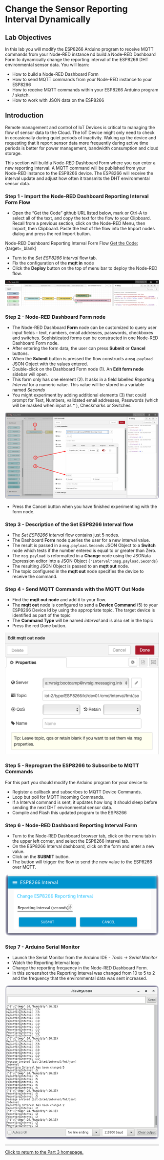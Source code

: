 # Change the Sensor Reporting Interval Dynamically

## Lab Objectives

In this lab you will modify the ESP8266 Arduino program to receive MQTT commands from your Node-RED instance nd build a Node-RED Dashboard Form to dynamically change the reporting interval of the ESP8266 DHT environmental sensor data. You will learn:

- How to build a Node-RED Dashboard Form
- How to send MQTT commands from your Node-RED instance to your ESP8266
- How to receive MQTT commands within your ESP8266 Arduino program / sketch.
- How to work with JSON data on the ESP8266

## Introduction

Remote management and control of IoT Devices is critical to managing the flow of sensor data to the Cloud. The IoT Device might only need to check in occasionally during quiet periods of inactivity. Waking up the device and requesting that it report sensor data more frequently during active time periods is better for power management, bandwidth consumption and cloud storage.

This section will build a Node-RED Dashboard Form where you can enter a new reporting interval. A MQTT command will be published from your Node-RED instance to the ESP8266 device. The ESP8266 will receive the interval update and adjust how often it transmits the DHT environmental sensor data.

### Step 1 - Import the Node-RED Dashboard Reporting Interval Form Flow

- Open the “Get the Code” github URL listed below, mark or Ctrl-A to select all of the text, and copy the text for the flow to your Clipboard. Recall from a previous section, click on the Node-RED Menu, then Import, then Clipboard. Paste the text of the flow into the Import nodes dialog and press the red Import button.

Node-RED Dashboard Reporting Interval Form Flow [Get the Code:](https://binnes.github.io/esp8266Workshop/part3/flows/NRD-ReportingInterval-Form.json){target=_blank}

- Turn to the *Set ESP8266 Interval* flow tab.
- Fix the configuration of the **mqtt in** node
- Click the **Deploy** button on the top of menu bar to deploy the Node-RED flow.

![Node-RED Dashboard Form flow screenshot](screenshots/NRD-ReportingIntervalForm-flow.png)

### Step 2 - Node-RED Dashboard Form node

- The Node-RED Dashboard **Form** node can be customized to query user input fields - text, numbers, email addresses, passwords, checkboxes and switches. Sophisticated forms can be constructed in one Node-RED Dashboard Form node.
- After entering the form data, the user can press **Submit** or **Cancel** buttons.
- When the **Submit** button is pressed the flow constructs a ```msg.payload``` JSON Object with the values entered.
- Double-click on the Dashboard Form node (1). An **Edit form node** sidebar will open.
- This form only has one element (2). It asks in a field labelled *Reporting Interval* for a numeric value. This value will be stored in a variable named *Seconds*
- You might experiment by adding additional elements (3) that could prompt for Text, Numbers, validated email addresses, Passwords (which will be masked when input as * ), Checkmarks or Switches.

![Node-RED Dashboard Form flow node](screenshots/NRD-ReportingIntervalForm-formnode.png)

- Press the Cancel button when you have finished experimenting with the form node.

### Step 3 - Description of the Set ESP8266 Interval flow

- The *Set ESP8266 Interval* flow contains just 5 nodes.
- The Dashboard **Form** node queries the user for a new interval value.
- The result is passed in a ```msg.payload.Seconds``` JSON Object to a **Switch** node which tests if the number entered is equal to or greater than Zero.
- The ```msg.payload``` is reformatted in a **Change** node using the JSONata Expression editor into a JSON Object ```{"Interval":msg.payload.Seconds}```
- The resulting JSON Object is passed to an **mqtt out** node.
- The topic configured in the **mqtt out** node specifies the device to receive the command.

### Step 4 - Send MQTT Commands with the **MQTT Out** Node

- Find the **mqtt out node** and add it to your flow.
- The **mqtt out** node is configured to send a **Device Command** (5) to your ESP8266 Device Id by using the appropriate topic. The target device is identified as part of the topic
- The **Command Type** will be named *interval* and is also set in the topic
- Press the red Done button.

![Node-RED Dashboard Form flow node](screenshots/NRD-ReportingIntervalForm-mqttnode.png)

### Step 5 - Reprogram the ESP8266 to Subscribe to MQTT Commands

For this part you should modify the Arduino program for your device to

- Register a callback and subscribes to MQTT Device Commands.
- Loop but poll for MQTT incoming Commands.
- If a Interval command is sent, it updates how long it should sleep before sending the next DHT environmental sensor data.
- Compile and Flash this updated program to the ESP8266

### Step 6 - Node-RED Dashboard Reporting Interval Form

- Turn to the Node-RED Dashboard browser tab, click on the menu tab in the upper left corner, and select the ESP8266 Interval tab.
- On the ESP8266 Interval dashboard, click on the form and enter a new value.
- Click on the **SUBMIT** button.
- The button will trigger the flow to send the new value to the ESP8266 over MQTT.

![Reporting interval form](screenshots/NRD-ReportingIntervalForm.png)

### Step 7 - Arduino Serial Monitor

- Launch the Serial Monitor from the Arduino IDE - *Tools -> Serial Monitor*
- Watch the Reporting Interval loop
- Change the reporting frequency in the Node-RED Dashboard Form.
- In this screenshot the Reporting Interval was changed from 10 to 5 to 2 and the frequency that the environmental data was sent increased.

![Arduino Serial Monitor](screenshots/ArduinoSerialMonitor.png)

---

[Click to return to the Part 3 homepage.](https://care-group.github.io/ESP866-IoT-Workshop/docs/part3/)